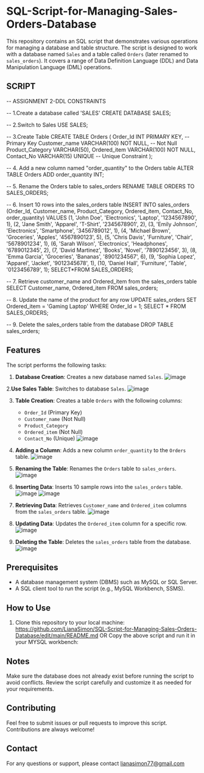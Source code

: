 # SQL-Script-for-Managing-Sales-Orders-Database

This repository contains an SQL script that demonstrates various operations for managing a database and table structure. The script is designed to work with a database named `Sales` and a table called `Orders` (later renamed to `sales_orders`). It covers a range of Data Definition Language (DDL) and Data Manipulation Language (DML) operations.

## SCRIPT
-- ASSIGNMENT 2-DDL CONSTRAINTS

-- 1.Create a database called 'SALES'
CREATE DATABASE SALES;

-- 2.Switch to Sales
USE SALES;

-- 3.Create Table
CREATE TABLE Orders (
    Order_Id INT PRIMARY KEY, -- Primary Key
    Customer_name VARCHAR(100) NOT NULL, -- Not Null
    Product_Category VARCHAR(50),
    Ordered_item VARCHAR(100) NOT NULL,
    Contact_No VARCHAR(15) UNIQUE -- Unique Constraint
);

-- 4. Add a new column named "order_quantity" to the Orders table
ALTER TABLE Orders
ADD order_quantity INT;

-- 5. Rename the Orders table to sales_orders
RENAME TABLE ORDERS TO SALES_ORDERS;

-- 6. Insert 10 rows into the sales_orders table
INSERT INTO sales_orders (Order_Id, Customer_name, Product_Category, Ordered_item, Contact_No, order_quantity)
VALUES 
(1, 'John Doe', 'Electronics', 'Laptop', '1234567890', 1),
(2, 'Jane Smith', 'Apparel', 'T-Shirt', '2345678901', 2),
(3, 'Emily Johnson', 'Electronics', 'Smartphone', '3456789012', 1),
(4, 'Michael Brown', 'Groceries', 'Apples', '4567890123', 5),
(5, 'Chris Davis', 'Furniture', 'Chair', '5678901234', 1),
(6, 'Sarah Wilson', 'Electronics', 'Headphones', '6789012345', 2),
(7, 'David Martinez', 'Books', 'Novel', '7890123456', 3),
(8, 'Emma Garcia', 'Groceries', 'Bananas', '8901234567', 6),
(9, 'Sophia Lopez', 'Apparel', 'Jacket', '9012345678', 1),
(10, 'Daniel Hall', 'Furniture', 'Table', '0123456789', 1);
SELECT*FROM SALES_ORDERS;

-- 7. Retrieve customer_name and Ordered_item from the sales_orders table
SELECT Customer_name, Ordered_item FROM sales_orders;


-- 8. Update the name of the product for any row
UPDATE sales_orders SET Ordered_item = 'Gaming Laptop' WHERE Order_Id = 1;
SELECT * FROM SALES_ORDERS;

-- 9. Delete the sales_orders table from the database
DROP TABLE sales_orders;


## Features
The script performs the following tasks:
1. **Database Creation**: Creates a new database named `Sales`.
![image](https://github.com/user-attachments/assets/94cb3fc1-b9a2-4729-8419-eac306b4438f)

2.**Use Sales Table**:  Switches to database `Sales`.
![image](https://github.com/user-attachments/assets/9026d814-fff3-403e-a029-b127cd36aacf)

3. **Table Creation**: Creates a table `Orders` with the following columns:
   - `Order_Id` (Primary Key)
   - `Customer_name` (Not Null)
   - `Product_Category`
   - `Ordered_item` (Not Null)
   - `Contact_No` (Unique)
![image](https://github.com/user-attachments/assets/e7c55511-6400-470d-bf46-c6d56199ace6)

4. **Adding a Column**: Adds a new column `order_quantity` to the `Orders` table.
   ![image](https://github.com/user-attachments/assets/1dcc7994-3b10-4118-86a7-ae92edcc1f11)

5. **Renaming the Table**: Renames the `Orders` table to `sales_orders`.
![image](https://github.com/user-attachments/assets/93cfe540-9e27-4ce0-81e5-61ceb6fe1f73)
  
6. **Inserting Data**: Inserts 10 sample rows into the `sales_orders` table.
   ![image](https://github.com/user-attachments/assets/a0901937-5880-4220-aec6-42783b9c9729)
   ![image](https://github.com/user-attachments/assets/cab7a423-a2ef-4ed1-92fa-aa979cd5c78e)

7. **Retrieving Data**: Retrieves `Customer_name` and `Ordered_item` columns from the `sales_orders` table.
   ![image](https://github.com/user-attachments/assets/3d6e27ab-d85b-4436-aaa7-ea99d8377758)

8. **Updating Data**: Updates the `Ordered_item` column for a specific row.
   ![image](https://github.com/user-attachments/assets/e09c104c-ec03-4b9f-aca8-947ab8e3e780)

9. **Deleting the Table**: Deletes the `sales_orders` table from the database.
![image](https://github.com/user-attachments/assets/71e7f40e-921d-4492-9d6b-00af77a62ed6)

## Prerequisites
- A database management system (DBMS) such as MySQL or SQL Server.
- A SQL client tool to run the script (e.g., MySQL Workbench, SSMS).

## How to Use
1. Clone this repository to your local machine:
  https://github.com/LianaSimon/SQL-Script-for-Managing-Sales-Orders-Database/edit/main/README.md
OR Copy the above script and run it in your MYSQL workbench:

## Notes
Make sure the database does not already exist before running the script to avoid conflicts.
Review the script carefully and customize it as needed for your requirements.

## Contributing
Feel free to submit issues or pull requests to improve this script. Contributions are always welcome!

## Contact
For any questions or support, please contact lianasimon77@gmail.com
